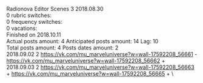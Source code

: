 Radionova	Editor Scenes 3 2018.08.30\
0 rubric switches:\
0 frequency switches:\
0 vacations:\
Finished on 2018.10.11\
Actual posts amount: 4	Anticipated posts amount: 14	 Lag: 10
\
Total posts amount: 4	Posts dates amount: 2\
2018.09.02 2 https://vk.com/mu_marveluniverse?w=wall-17592208_56661 -	https://vk.com/mu_marveluniverse?w=wall-17592208_56662 +	\
2018.09.03 2 https://vk.com/mu_marveluniverse?w=wall-17592208_56663 +	https://vk.com/mu_marveluniverse?w=wall-17592208_56665 +	\
